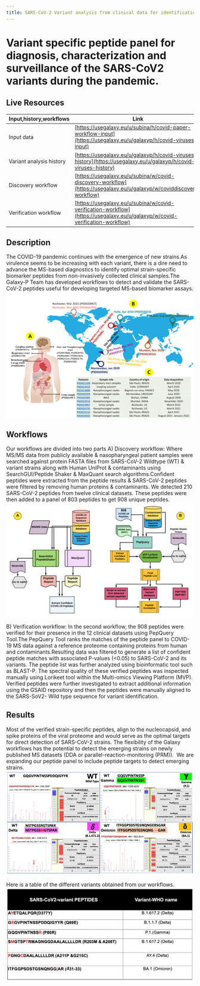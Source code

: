 ```yaml
---
title: SARS-CoV-2 Variant analysis from clinical data for identification and validation of peptides
---
```


# Variant specific peptide panel for diagnosis, characterization and surveillance of the SARS-CoV2 variants during the pandemic. 

## Live Resources

| Input,history,workflows  | Link                                                        |
|--------------------------|-------------------------------------------------------------|
| Input data               | [https://usegalaxy.eu/u/subina/h/covid-paper-workflow-input](https://usegalaxy.eu/u/galaxyp/h/covid-viruses-input)  |
| Variant analysis history | [https://usegalaxy.eu/u/galaxyp/h/covid-viruses-history](https://usegalaxy.eu/u/galaxyp/h/covid-viruses-history) |
| Discovery workflow       | [https://usegalaxy.eu/u/subina/w/covid-discovery-workflow](https://usegalaxy.eu/u/galaxyp/w/coviddiscovery-workflow)    |
| Verification workflow    | [https://usegalaxy.eu/u/subina/w/covid-verification-workflow](https://usegalaxy.eu/u/galaxyp/w/covid-verification-workflow) |

## Description

The COVID-19 pandemic continues with the emergence of new strains.As virulence seems to be increasing with each variant, there is a dire need to advance the MS-based diagnostics to identify optimal strain-specific biomarker peptides from non-invasively collected clinical samples.The Galaxy-P Team has developed workflows to detect and validate the SARS-CoV-2 peptides useful for developing targeted MS-based biomarker assays.
![](./../img/dataset-demographics.png)


## Workflows

Our workflows are divided into two parts
A) Discovery workflow: Where MS/MS data from publicly available & nasopharyngeal patient samples were searched against protein FASTA files from SARS-CoV-2 Wildtype (WT) & variant strains along with Human UniProt & contaminants 
using SearchGUI/Peptide Shaker & MaxQuant search algorithms.Confident peptides were extracted from the peptide results & SARS-CoV-2 peptides were filtered by removing human proteins & contaminants.
We detected 210 SARS-CoV-2 peptides from twelve clinical datasets. These peptides were then added to a panel of 803 peptides to get 908 unique peptides.
 ![](./../img/discovery-verification-workflow.png)
 
B) Verification workflow: In the second workflow, the 908 peptides were verified for their presence in the 12 clinical datasets using PepQuery Tool.The PepQuery Tool ranks the matches of the peptide panel to COVID-19 MS data against a reference proteome 
containing proteins from human and contaminants.Resulting data was filtered to generate a list of confident peptide matches with associated P-values (<0.05) to SARS-CoV-2 and its variants.
The peptide list was further analyzed using bioinformatic tool such as BLAST-P. The spectral quality of these verified peptides was inspected manually using Lorikeet tool within the Multi-omics Viewing Platform (MVP). 
Verified peptides were further investigated to extract additional information using the GSAID repository and then the peptides were manually aligned to the SARS-SoV2- Wild type sequence for variant identification.

## Results

Most of the verified strain-specific peptides, align to the nucleocapsid, and spike proteins of the viral proteome and would serve as the optimal targets for direct detection of SARS-CoV-2 strains.
The flexibility of the Galaxy workflows has the potential to detect the emerging strains on newly published MS datasets (DDA or parallel-reaction-monitoring (PRM)).  We are expanding our peptide panel to 
include peptide targets to detect emerging strains.
![](./../img/lorikeet.png)

Here is a table of the different variants obtained from our workflows.
![](./../img/variant-who.png)



